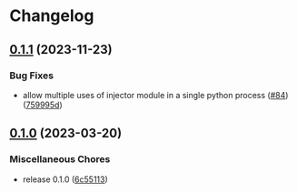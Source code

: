 # Changelog

## [0.1.1](https://github.com/artisanofcode/python-banshee/compare/v0.1.0...v0.1.1) (2023-11-23)


### Bug Fixes

* allow multiple uses of injector module in a single python process ([#84](https://github.com/artisanofcode/python-banshee/issues/84)) ([759995d](https://github.com/artisanofcode/python-banshee/commit/759995d1af830393662b6076eea4f81296c5f8ff))

## [0.1.0](https://github.com/artisanofcode/python-banshee/compare/v0.0.0-b1...v0.1.0) (2023-03-20)


### Miscellaneous Chores

* release 0.1.0 ([6c55113](https://github.com/artisanofcode/python-banshee/commit/6c55113481d1b50a7ca32440f0c0a16bd75674e4))
